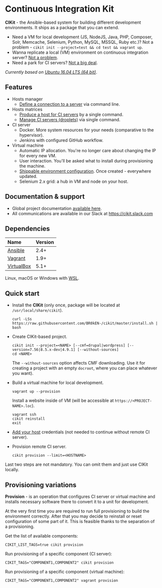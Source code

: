 # Continuous Integration Kit

**CIKit** - the Ansible-based system for building different development environments. It ships as a package that you can extend.

- Need a VM for local development (JS, NodeJS, Java, PHP, Composer, Solr, Memcache, Selenium, Python, MySQL, MSSQL, Ruby etc.)? Not a problem - `cikit init --project=test && cd test && vagrant up`.
- Wanna replicate a local (VM) environment on continuous integration server? [Not a problem](docs/matrix).
- Need a park for CI servers? [Not a big deal](docs/matrix).

*Currently based on [Ubuntu 16.04 LTS (64 bit)](docs/vagrant/box)*.

## Features

- Hosts manager
  - [Define a connection to a server](docs/hosts-manager) via command line.
- Hosts matrices
  - [Produce a host for CI servers](docs/matrix#usage) by a single command.
  - [Manage CI servers (droplets)](docs/matrix#management) via single command.
- CI server
  - Docker. More system resources for your needs (comparative to the hypervisor).
  - Jenkins with configured GitHub workflow.
- Virtual machine
  - Automatic IP allocation. You're no longer care about changing the IP for every new VM.
  - User interaction. You'll be asked what to install during provisioning the machine.
  - [Shippable environment configuration](docs/project/env-config). Once created - everywhere updated.
  - Selenium 2.x grid: a hub in VM and node on your host.

## Documentation & support

- Global project documentation [available here](docs#documentation).
- All communications are available in our Slack at https://cikit.slack.com

## Dependencies

|Name|Version|
|:---|:---|
|[Ansible](https://github.com/ansible/ansible)|2.4+|
|[Vagrant](https://github.com/hashicorp/vagrant)|1.9+|
|[VirtualBox](https://www.virtualbox.org)|5.1+|

Linux, macOS or Windows with [WSL](https://docs.microsoft.com/en-us/windows/wsl/install-win10).

## Quick start

- Install the **CIKit** (only once, package will be located at `/usr/local/share/cikit`).

  ```shell
  curl -LSs https://raw.githubusercontent.com/BR0kEN-/cikit/master/install.sh | bash
  ```

- Create CIKit-based project.

  ```shell
  cikit init --project=<NAME> [--cmf=drupal|wordpress] [--version=7.56|8.5.x-dev|4.9.1] [--without-sources]
  cd <NAME>
  ```

  The `--without-sources` option affects CMF downloading. Use it for creating a project with an empty `docroot`, where you can place whatever you want).

- Build a virtual machine for local development.

  ```shell
  vagrant up --provision
  ```

  Install a website inside of VM (will be accessible at `https://<PROJECT-NAME>.loc`).

  ```shell
  vagrant ssh
  cikit reinstall
  exit
  ```

- [Add your host](docs/hosts-manager) credentials (not needed to continue without remote CI server).

- Provision remote CI server.

  ```
  cikit provision --limit=<HOSTNAME>
  ```

Last two steps are not mandatory. You can omit them and just use CIKit locally.

## Provisioning variations

**Provision** - is an operation that configures CI server or virtual machine and installs necessary software there to convert it to a unit for development.

At the very first time you are required to run full provisioning to build the environment correctly. After that you may decide to reinstall or reset configuration of some part of it. This is feasible thanks to the separation of a provisioning.

Get the list of available components:

```shell
CIKIT_LIST_TAGS=true cikit provision
```

Run provisioning of a specific component (CI server):

```shell
CIKIT_TAGS="COMPONENT1,COMPONENT2" cikit provision
```

Run provisioning of a specific component (virtual machine):

```shell
CIKIT_TAGS="COMPONENT1,COMPONENT2" vagrant provision
```
